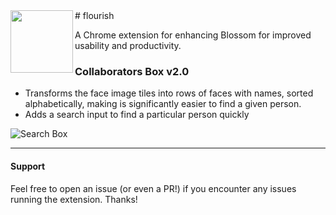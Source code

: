 <img align="left" height="100" src="http://i.imgur.com/dwGANBc.png">
# flourish

A Chrome extension for enhancing Blossom for improved usability and productivity.

### Collaborators Box v2.0
- Transforms the face image tiles into rows of faces with names, sorted alphabetically, making is significantly easier to find a given person.
- Adds a search input to find a particular person quickly

![Search Box](https://cloud.githubusercontent.com/assets/844249/10051405/3c6768fc-61ef-11e5-94fe-9aa2f13253f0.png)

---

#### Support
Feel free to open an issue (or even a PR!) if you encounter any issues running the extension. Thanks!
